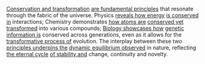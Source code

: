 
[Conservation and transformation](1/3/1/_Conservation-Transformation) [are fundamental principles](2/2/3/3/2/3/.Principles) that resonate through the fabric of the universe. Physics [reveals how energy](1/3/1/1/1/3/.Energy) [is conserved in](1/3/1/_Conservation-Transformation) interactions; Chemistry demonstrates [how atoms are](1/3/1/2/1/.Atoms) [conserved yet transformed](1/3/1/_Conservation-Transformation) into various compounds; [Biology showcases how](2/3/2/3/1/3/.Biology) [genetic information is](1/3/1/3/1/.Genetics) conserved across generations, even as it allows for the [transformative process of](3/3/3/_Manifestation-Transformation) evolution. The interplay between these two [principles underpins the](2/2/3/3/2/3/.Principles) [dynamic equilibrium observed](2/2/2/1/3/1/.Equilibrium) in nature, reflecting [the eternal cycle](1/2/1/3/1/3/1/1/2/.Cycle) [of stability and](1/1/3/2/1/1/1/2/.Stability) change, continuity and novelty.
